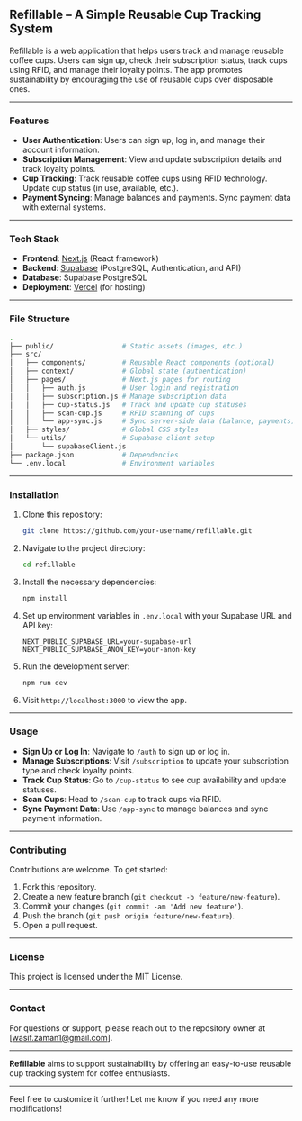 ## **Refillable** – A Simple Reusable Cup Tracking System

Refillable is a web application that helps users track and manage reusable coffee cups. Users can sign up, check their subscription status, track cups using RFID, and manage their loyalty points. The app promotes sustainability by encouraging the use of reusable cups over disposable ones.

---

### **Features**

- **User Authentication**: Users can sign up, log in, and manage their account information.
- **Subscription Management**: View and update subscription details and track loyalty points.
- **Cup Tracking**: Track reusable coffee cups using RFID technology. Update cup status (in use, available, etc.).
- **Payment Syncing**: Manage balances and payments. Sync payment data with external systems.

---

### **Tech Stack**

- **Frontend**: [Next.js](https://nextjs.org/) (React framework)
- **Backend**: [Supabase](https://supabase.io/) (PostgreSQL, Authentication, and API)
- **Database**: Supabase PostgreSQL
- **Deployment**: [Vercel](https://vercel.com/) (for hosting)

---

### **File Structure**

```bash
.
├── public/                 # Static assets (images, etc.)
├── src/
│   ├── components/         # Reusable React components (optional)
│   ├── context/            # Global state (authentication)
│   ├── pages/              # Next.js pages for routing
│   │   ├── auth.js         # User login and registration
│   │   ├── subscription.js # Manage subscription data
│   │   ├── cup-status.js   # Track and update cup statuses
│   │   ├── scan-cup.js     # RFID scanning of cups
│   │   └── app-sync.js     # Sync server-side data (balance, payments)
│   ├── styles/             # Global CSS styles
│   └── utils/              # Supabase client setup
│       └── supabaseClient.js
├── package.json            # Dependencies
└── .env.local              # Environment variables
```

---

### **Installation**

1. Clone this repository:
   ```bash
   git clone https://github.com/your-username/refillable.git
   ```
2. Navigate to the project directory:
   ```bash
   cd refillable
   ```
3. Install the necessary dependencies:
   ```bash
   npm install
   ```
4. Set up environment variables in `.env.local` with your Supabase URL and API key:
   ```
   NEXT_PUBLIC_SUPABASE_URL=your-supabase-url
   NEXT_PUBLIC_SUPABASE_ANON_KEY=your-anon-key
   ```
5. Run the development server:
   ```bash
   npm run dev
   ```
6. Visit `http://localhost:3000` to view the app.

---

### **Usage**

- **Sign Up or Log In**: Navigate to `/auth` to sign up or log in.
- **Manage Subscriptions**: Visit `/subscription` to update your subscription type and check loyalty points.
- **Track Cup Status**: Go to `/cup-status` to see cup availability and update statuses.
- **Scan Cups**: Head to `/scan-cup` to track cups via RFID.
- **Sync Payment Data**: Use `/app-sync` to manage balances and sync payment information.

---

### **Contributing**

Contributions are welcome. To get started:
1. Fork this repository.
2. Create a new feature branch (`git checkout -b feature/new-feature`).
3. Commit your changes (`git commit -am 'Add new feature'`).
4. Push the branch (`git push origin feature/new-feature`).
5. Open a pull request.

---

### **License**

This project is licensed under the MIT License.

---

### **Contact**

For questions or support, please reach out to the repository owner at [wasif.zaman1@gmail.com].

---

**Refillable** aims to support sustainability by offering an easy-to-use reusable cup tracking system for coffee enthusiasts.

---

Feel free to customize it further! Let me know if you need any more modifications!
